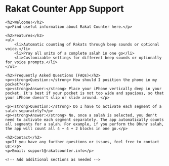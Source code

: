 <html lang="en">
<head>
    <meta charset="UTF-8">
    <meta name="viewport" content="width=device-width, initial-scale=1.0">
    <title>Rakat Counter App Support</title>
</head>
<body>
    <h1>Rakat Counter App Support</h1>
    
    <h2>Welcome!</h2>
    <p>Find useful information about Rakat Counter here.</p>

    <h2>Features</h2>
    <ul>
        <li>Automatic counting of Rakats through beep sounds or optional voice.</li>
        <li>Pray all units of a complete salah in one go</li>
        <li>Customizable settings for different beep sounds or optionally for voice prompts.</li>
    </ul>

    <h2>Frequently Asked Questions (FAQs)</h2>
    <p><strong>Question:</strong> How should I position the phone in my pocket?</p>
    <p><strong>Answer:</strong> Place your iPhone vertically deep in your pocket. It's best if your pocket is not too wide and spacious, so that your iPhone doesn't slip or slide around. </p>

    <p><strong>Question:</strong> Do I have to activate each segment of a salah separately?</p>
    <p><strong>Answer:</strong> No, once a salah is selected, you don't need to activate each segment separately. The app automatically counts all segments for a salah. For example, if you perform the Dhuhr salah, the app will count all 4 + 4 + 2 blocks in one go.</p>

    <h2>Contact</h2>
    <p>If you have any further questions or issues, feel free to contact us:</p>
    <p>Email: support@rakatcounter.info</p>

    <!-- Add additional sections as needed -->

</body>
</html>

